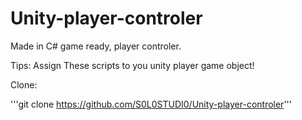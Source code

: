 # Unity-player-controler
Made in C# game ready, player controler.

Tips: Assign These scripts to you unity player game object!

Clone: 

'''git clone https://github.com/S0L0STUDI0/Unity-player-controler'''
